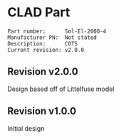 # CLAD Part

```
Part number:      Sol-El-2000-4
Manufacturer PN:  Not stated
Description:      COTS
Current revision: v2.0.0
```
## Revision v2.0.0
Design based off of Littelfuse model

## Revision v1.0.0
Initial design